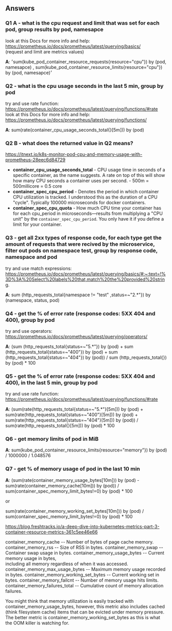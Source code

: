 ## Answers

### Q1 A - what is the cpu request and limit that was set for each pod, group results by pod, namesapce
look at this Docs for more info and help: \
https://prometheus.io/docs/prometheus/latest/querying/basics/ \
(request and limit are metrics values)

**A**: ׳sum(kube_pod_container_resource_requests{resource="cpu"}) by (pod, namesapce) , sum(kube_pod_container_resource_limits{resource="cpu"}) by (pod, namesapce)׳

### Q2 - what is the cpu usage seconds in the last 5 min, group by pod 
try and use rate function: \
https://prometheus.io/docs/prometheus/latest/querying/functions/#rate \
look at this Docs for more info and help:
https://prometheus.io/docs/prometheus/latest/querying/functions/

**A**: sum(rate(container_cpu_usage_seconds_total{}[5m])) by (pod)

### Q2 B - what does the returned value in Q2 means?

https://itnext.io/k8s-monitor-pod-cpu-and-memory-usage-with-prometheus-28eec6d84729

- **container_cpu_usage_seconds_total** - CPU usage time in seconds of a specific container, as the name suggests. A rate on top of this will show how many CPU seconds a container uses per second. - 500m = 500millicore = 0.5 core
- **container_spec_cpu_period** - Denotes the period in which container CPU utilization is tracked. I understood this as the duration of a CPU "cycle". Typically 100000 microseconds for docker containers.
- **container_spec_cpu_quota** - How much CPU time your container has for each cpu_period in microseconds—results from multiplying a "CPU unit" by the `container_spec_cpu_period`. You only have it if you define a limit for your container.

### Q3 - get all 2xx types of response code, for each type get the amount of requests that were recived by the microservice, filter out pods on namespace test, group by response code, namespace and pod
try and use match expressions: \
https://prometheus.io/docs/prometheus/latest/querying/basics/#:~:text=!%3D%3A%20Select%20labels%20that,match%20the%20provided%20string.

**A**: sum (http_requests_total{namespace != "test" ,status=~"2.*"}) by (namespace, status, pod)

### Q4 - get the % of error rate (response codes: 5XX 404 and 400), group by pod
try and use operators: \
https://prometheus.io/docs/prometheus/latest/querying/operators/

**A**: (sum (http_requests_total{status=~"5.*"}) by (pod) + sum (http_requests_total{status=~"400"}) by (pod) + sum (http_requests_total{status=~"404"}) by (pod)) / sum (http_requests_total{}) by (pod) * 100

### Q5 - get the % of error rate (response codes: 5XX 404 and 400), in the last 5 min, group by pod
try and use rate function: \
https://prometheus.io/docs/prometheus/latest/querying/functions/#rate

**A**: (sum(rate(http_requests_total{status=~"5.*"}[5m])) by (pod) + sum(rate(http_requests_total{status=~"400"}[5m])) by (pod) + sum(rate(http_requests_total{status=~"404"}[5m])) by (pod)) / sum(rate(http_requests_total{}[5m])) by (pod) * 100

### Q6 - get memory limits of pod in MiB

**A**: sum(kube_pod_container_resource_limits{resource="memory"}) by (pod) / 1000000 / 1.048576

### Q7 - get % of memory usage of pod in the last 10 min

**A**: (sum(rate(container_memory_usage_bytes[10m])) by (pod) -  sum(rate(container_memory_cache[10m])) by (pod)) /  sum(container_spec_memory_limit_bytes!=0) by (pod) * 100

or

sum(rate(container_memory_working_set_bytes[10m])) by (pod) /  sum(container_spec_memory_limit_bytes!=0) by (pod) * 100

https://blog.freshtracks.io/a-deep-dive-into-kubernetes-metrics-part-3-container-resource-metrics-361c5ee46e66

container_memory_cache -- Number of bytes of page cache memory.
container_memory_rss -- Size of RSS in bytes.
container_memory_swap -- Container swap usage in bytes.
container_memory_usage_bytes -- Current memory usage in bytes,       
                                including all memory regardless of
                                when it was accessed.
container_memory_max_usage_bytes -- Maximum memory usage recorded 
                                    in bytes.
container_memory_working_set_bytes -- Current working set in bytes.
container_memory_failcnt -- Number of memory usage hits limits.
container_memory_failures_total -- Cumulative count of memory 
                                   allocation failures.

You might think that memory utilization is easily tracked with container_memory_usage_bytes, however, this metric also includes cached (think filesystem cache) items that can be evicted under memory pressure. The better metric is container_memory_working_set_bytes as this is what the OOM killer is watching for.
